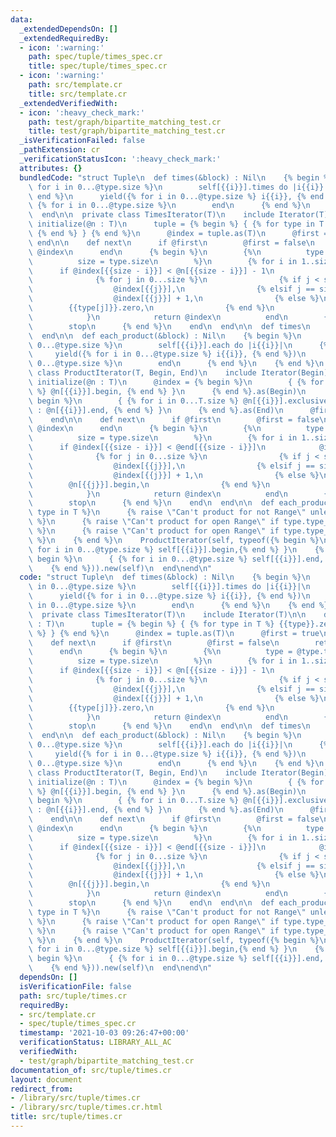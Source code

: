 ```yaml
---
data:
  _extendedDependsOn: []
  _extendedRequiredBy:
  - icon: ':warning:'
    path: spec/tuple/times_spec.cr
    title: spec/tuple/times_spec.cr
  - icon: ':warning:'
    path: src/template.cr
    title: src/template.cr
  _extendedVerifiedWith:
  - icon: ':heavy_check_mark:'
    path: test/graph/bipartite_matching_test.cr
    title: test/graph/bipartite_matching_test.cr
  _isVerificationFailed: false
  _pathExtension: cr
  _verificationStatusIcon: ':heavy_check_mark:'
  attributes: {}
  bundledCode: "struct Tuple\n  def times(&block) : Nil\n    {% begin %}\n      {%\
    \ for i in 0...@type.size %}\n        self[{{i}}].times do |i{{i}}|\n      {%\
    \ end %}\n      yield({% for i in 0...@type.size %} i{{i}}, {% end %})\n     \
    \ {% for i in 0...@type.size %}\n        end\n      {% end %}\n    {% end %}\n\
    \  end\n\n  private class TimesIterator(T)\n    include Iterator(T)\n\n    def\
    \ initialize(@n : T)\n      tuple = {% begin %} { {% for type in T %} {{type}}.zero,\
    \ {% end %} } {% end %}\n      @index = tuple.as(T)\n      @first = true\n   \
    \ end\n\n    def next\n      if @first\n        @first = false\n        return\
    \ @index\n      end\n      {% begin %}\n        {%\n          type = @type.type_vars[0]\n\
    \          size = type.size\n        %}\n        {% for i in 1..size %}\n    \
    \      if @index[{{size - i}}] < @n[{{size - i}}] - 1\n            @index = {\n\
    \              {% for j in 0...size %}\n                {% if j < size - i %}\n\
    \                  @index[{{j}}],\n                {% elsif j == size - i %}\n\
    \                  @index[{{j}}] + 1,\n                {% else %}\n          \
    \        {{type[j]}}.zero,\n                {% end %}\n              {% end %}\n\
    \            }\n            return @index\n          end\n        {% end %}\n\
    \        stop\n      {% end %}\n    end\n  end\n\n  def times\n    TimesIterator(self).new(self)\n\
    \  end\n\n  def each_product(&block) : Nil\n    {% begin %}\n      {% for i in\
    \ 0...@type.size %}\n        self[{{i}}].each do |i{{i}}|\n      {% end %}\n \
    \     yield({% for i in 0...@type.size %} i{{i}}, {% end %})\n      {% for i in\
    \ 0...@type.size %}\n        end\n      {% end %}\n    {% end %}\n  end\n\n  private\
    \ class ProductIterator(T, Begin, End)\n    include Iterator(Begin)\n\n    def\
    \ initialize(@n : T)\n      @index = {% begin %}\n        { {% for i in 0...T.size\
    \ %} @n[{{i}}].begin, {% end %} }\n      {% end %}.as(Begin)\n      @end = {%\
    \ begin %}\n        { {% for i in 0...T.size %} @n[{{i}}].exclusive? ? @n[{{i}}].end.pred\
    \ : @n[{{i}}].end, {% end %} }\n      {% end %}.as(End)\n      @first = true\n\
    \    end\n\n    def next\n      if @first\n        @first = false\n        return\
    \ @index\n      end\n      {% begin %}\n        {%\n          type = @type.type_vars[0]\n\
    \          size = type.size\n        %}\n        {% for i in 1..size %}\n    \
    \      if @index[{{size - i}}] < @end[{{size - i}}]\n            @index = {\n\
    \              {% for j in 0...size %}\n                {% if j < size - i %}\n\
    \                  @index[{{j}}],\n                {% elsif j == size - i %}\n\
    \                  @index[{{j}}] + 1,\n                {% else %}\n          \
    \        @n[{{j}}].begin,\n                {% end %}\n              {% end %}\n\
    \            }\n            return @index\n          end\n        {% end %}\n\
    \        stop\n      {% end %}\n    end\n  end\n\n  def each_product\n    {% for\
    \ type in T %}\n      {% raise \"Can't product for not Range\" unless type < Range\
    \ %}\n      {% raise \"Can't product for open Range\" if type.type_vars[0].nilable?\
    \ %}\n      {% raise \"Can't product for open Range\" if type.type_vars[1].nilable?\
    \ %}\n    {% end %}\n    ProductIterator(self, typeof({% begin %}\n      { {%\
    \ for i in 0...@type.size %} self[{{i}}].begin,{% end %} }\n    {% end %}), typeof({%\
    \ begin %}\n      { {% for i in 0...@type.size %} self[{{i}}].end, {% end %} }\n\
    \    {% end %})).new(self)\n  end\nend\n"
  code: "struct Tuple\n  def times(&block) : Nil\n    {% begin %}\n      {% for i\
    \ in 0...@type.size %}\n        self[{{i}}].times do |i{{i}}|\n      {% end %}\n\
    \      yield({% for i in 0...@type.size %} i{{i}}, {% end %})\n      {% for i\
    \ in 0...@type.size %}\n        end\n      {% end %}\n    {% end %}\n  end\n\n\
    \  private class TimesIterator(T)\n    include Iterator(T)\n\n    def initialize(@n\
    \ : T)\n      tuple = {% begin %} { {% for type in T %} {{type}}.zero, {% end\
    \ %} } {% end %}\n      @index = tuple.as(T)\n      @first = true\n    end\n\n\
    \    def next\n      if @first\n        @first = false\n        return @index\n\
    \      end\n      {% begin %}\n        {%\n          type = @type.type_vars[0]\n\
    \          size = type.size\n        %}\n        {% for i in 1..size %}\n    \
    \      if @index[{{size - i}}] < @n[{{size - i}}] - 1\n            @index = {\n\
    \              {% for j in 0...size %}\n                {% if j < size - i %}\n\
    \                  @index[{{j}}],\n                {% elsif j == size - i %}\n\
    \                  @index[{{j}}] + 1,\n                {% else %}\n          \
    \        {{type[j]}}.zero,\n                {% end %}\n              {% end %}\n\
    \            }\n            return @index\n          end\n        {% end %}\n\
    \        stop\n      {% end %}\n    end\n  end\n\n  def times\n    TimesIterator(self).new(self)\n\
    \  end\n\n  def each_product(&block) : Nil\n    {% begin %}\n      {% for i in\
    \ 0...@type.size %}\n        self[{{i}}].each do |i{{i}}|\n      {% end %}\n \
    \     yield({% for i in 0...@type.size %} i{{i}}, {% end %})\n      {% for i in\
    \ 0...@type.size %}\n        end\n      {% end %}\n    {% end %}\n  end\n\n  private\
    \ class ProductIterator(T, Begin, End)\n    include Iterator(Begin)\n\n    def\
    \ initialize(@n : T)\n      @index = {% begin %}\n        { {% for i in 0...T.size\
    \ %} @n[{{i}}].begin, {% end %} }\n      {% end %}.as(Begin)\n      @end = {%\
    \ begin %}\n        { {% for i in 0...T.size %} @n[{{i}}].exclusive? ? @n[{{i}}].end.pred\
    \ : @n[{{i}}].end, {% end %} }\n      {% end %}.as(End)\n      @first = true\n\
    \    end\n\n    def next\n      if @first\n        @first = false\n        return\
    \ @index\n      end\n      {% begin %}\n        {%\n          type = @type.type_vars[0]\n\
    \          size = type.size\n        %}\n        {% for i in 1..size %}\n    \
    \      if @index[{{size - i}}] < @end[{{size - i}}]\n            @index = {\n\
    \              {% for j in 0...size %}\n                {% if j < size - i %}\n\
    \                  @index[{{j}}],\n                {% elsif j == size - i %}\n\
    \                  @index[{{j}}] + 1,\n                {% else %}\n          \
    \        @n[{{j}}].begin,\n                {% end %}\n              {% end %}\n\
    \            }\n            return @index\n          end\n        {% end %}\n\
    \        stop\n      {% end %}\n    end\n  end\n\n  def each_product\n    {% for\
    \ type in T %}\n      {% raise \"Can't product for not Range\" unless type < Range\
    \ %}\n      {% raise \"Can't product for open Range\" if type.type_vars[0].nilable?\
    \ %}\n      {% raise \"Can't product for open Range\" if type.type_vars[1].nilable?\
    \ %}\n    {% end %}\n    ProductIterator(self, typeof({% begin %}\n      { {%\
    \ for i in 0...@type.size %} self[{{i}}].begin,{% end %} }\n    {% end %}), typeof({%\
    \ begin %}\n      { {% for i in 0...@type.size %} self[{{i}}].end, {% end %} }\n\
    \    {% end %})).new(self)\n  end\nend\n"
  dependsOn: []
  isVerificationFile: false
  path: src/tuple/times.cr
  requiredBy:
  - src/template.cr
  - spec/tuple/times_spec.cr
  timestamp: '2021-10-03 09:26:47+00:00'
  verificationStatus: LIBRARY_ALL_AC
  verifiedWith:
  - test/graph/bipartite_matching_test.cr
documentation_of: src/tuple/times.cr
layout: document
redirect_from:
- /library/src/tuple/times.cr
- /library/src/tuple/times.cr.html
title: src/tuple/times.cr
---
```


